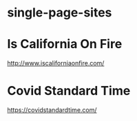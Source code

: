 # single-page-sites

# Is California On Fire

http://www.iscaliforniaonfire.com/

# Covid Standard Time

https://covidstandardtime.com/
